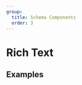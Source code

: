 ```yaml
---
group:
  title: Schema Components
  order: 3
---
```


# Rich Text

## Examples

<code src="./demos/demo1.tsx"></code>
